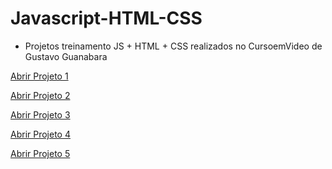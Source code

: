 # Javascript-HTML-CSS
* Projetos treinamento JS + HTML + CSS realizados no CursoemVideo de Gustavo Guanabara

<a href="https://luangf.github.io/Javascript-HTML-CSS/projeto1/" target="_blank">Abrir Projeto 1</a>

<a href="https://luangf.github.io/Javascript-HTML-CSS/projeto2/" target="_blank">Abrir Projeto 2</a>

<a href="https://luangf.github.io/Javascript-HTML-CSS/projeto3/" target="_blank">Abrir Projeto 3</a>

<a href="https://luangf.github.io/Javascript-HTML-CSS/projeto4/" target="_blank">Abrir Projeto 4</a>

<a href="https://luangf.github.io/Javascript-HTML-CSS/projeto5/" target="_blank">Abrir Projeto 5</a>
